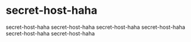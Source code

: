 # secret-host-haha
secret-host-haha secret-host-haha secret-host-haha secret-host-haha secret-host-haha secret-host-haha 
